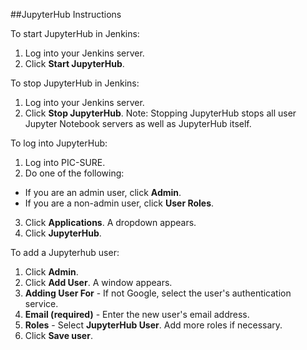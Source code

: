 ##JupyterHub Instructions

To start JupyterHub in Jenkins:
1. Log into your Jenkins server.
2. Click **Start JupyterHub**.

To stop JupyterHub in Jenkins:
1. Log into your Jenkins server.
2. Click **Stop JupyterHub**.
Note: Stopping JupyterHub stops all user Jupyter Notebook servers as well as JupyterHub itself.


To log into JupyterHub:
1. Log into PIC-SURE.
2. Do one of the following:
  - If you are an admin user, click **Admin**.
  - If you are a non-admin user, click **User Roles**.
3. Click **Applications**. A dropdown appears.
4. Click **JupyterHub**.

To add a Jupyterhub user:
1. Click **Admin**.
2. Click **Add User**. A window appears.
3. **Adding User For** - If not Google, select the user's authentication service. 
4. **Email (required)** - Enter the new user's email address.
5. **Roles** - Select **JupyterHub User**. Add more roles if necessary.
6. Click **Save user**.


